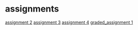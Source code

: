# assignments

[assignment 2](https://github.com/MaudRutten/assignments/blob/master/assignment2%20Maud%20Rutten.ipynb)
[assignment 3](https://github.com/MaudRutten/assignments/blob/master/assignment3%20Maud%20Rutten.ipynb)
[assignment 4](https://github.com/MaudRutten/assignments/blob/master/assignment4%20Maud%20Rutten.ipynb)
[graded_assignment 1](https://github.com/MaudRutten/assignments/blob/master/assignment%205%20Maud%20Rutten.ipynb)
